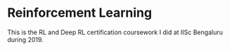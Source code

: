 # Reinforcement Learning

This is the RL and Deep RL certification coursework I did at IISc Bengaluru during 2019.